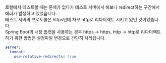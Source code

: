 로컬에서 테스트할 때는 문제가 없다가 테스트 서버에서 해보니 redirect하는 구간에서 에러가 발생하고 있었습니다. <br>
테스트 서버의 프로토콜은 https인데 자꾸 http로 리다이렉트 시키고 있던 것이었습니다. <br>
Spring Boot의 내장 톰캣을 사용하는 경우 https -> https, http -> http로 리다이렉트 하기 위한 방법은 설정파일 변경으로 간단히 처리됩니다. <br>

~~~yml
server:
  tomcat:
    use-relative-redirects: true
~~~
